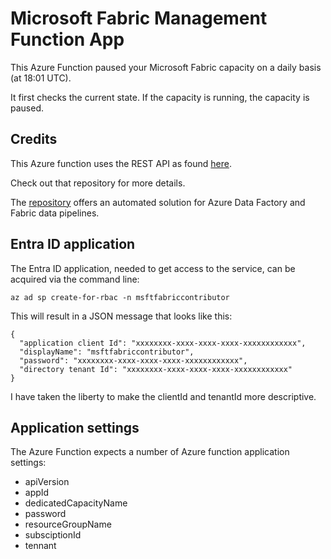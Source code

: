 # Microsoft Fabric Management Function App

This Azure Function paused your Microsoft Fabric capacity on a daily basis (at 18:01 UTC).

It first checks the current state. If the capacity is running, the capacity is paused.

## Credits

This Azure function uses the REST API as found [here](https://github.com/nocsi-zz/fabric-capacity-management/tree/main/postman).

Check out that repository for more details.

The [repository](https://github.com/nocsi-zz/fabric-capacity-management/) offers an automated solution for Azure Data Factory and Fabric data pipelines.

## Entra ID application 

The Entra ID application, needed to get access to the service, can be acquired via the command line:

```
az ad sp create-for-rbac -n msftfabriccontributor
```

This will result in a JSON message that looks like this:

```
{
  "application client Id": "xxxxxxxx-xxxx-xxxx-xxxx-xxxxxxxxxxxx",
  "displayName": "msftfabriccontributor",
  "password": "xxxxxxxx-xxxx-xxxx-xxxx-xxxxxxxxxxxx",
  "directory tenant Id": "xxxxxxxx-xxxx-xxxx-xxxx-xxxxxxxxxxxx"
}
```

I have taken the liberty to make the clientId and tenantId more descriptive.

## Application settings

The Azure Function expects a number of Azure function application settings:

- apiVersion
- appId
- dedicatedCapacityName
- password
- resourceGroupName
- subsciptionId
- tennant

